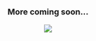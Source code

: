 <div align="center">

### More coming soon...

<!-- ![](https://thumbs.gfycat.com/AccomplishedMeekFanworms-size_restricted.gif) -->

![](https://i.pinimg.com/originals/b5/b8/81/b5b88175cf4f89cd659e09bd205b87ee.gif)

</div>
